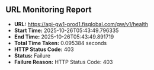 ## URL Monitoring Report

- **URL:** https://api-gw1-prod1.fisglobal.com/gw/v1/health
- **Start Time:** 2025-10-26T05:43:49.796335
- **End Time:** 2025-10-26T05:43:49.891719
- **Total Time Taken:** 0.095384 seconds
- **HTTP Status Code:** 403
- **Status:** Failure
- **Failure Reason:** HTTP Status Code: 403
